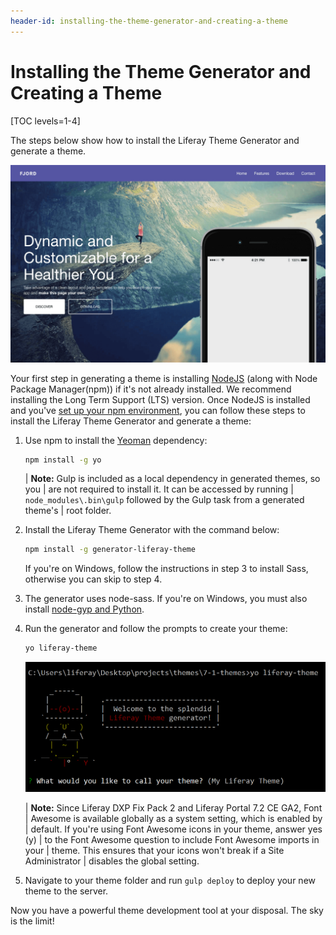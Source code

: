 ```yaml
---
header-id: installing-the-theme-generator-and-creating-a-theme
---
```


# Installing the Theme Generator and Creating a Theme

[TOC levels=1-4]

The steps below show how to install the Liferay Theme Generator and generate a 
theme. 

![Figure 1: The tools are in your hands to create any theme you can imagine.](../../../images/theme-generator-theme-example.png)

Your first step in generating a theme is installing 
[NodeJS](http://nodejs.org/) 
(along with Node Package Manager(npm)) 
if it's not already installed. We recommend installing the Long Term Support 
(LTS) version. Once NodeJS is installed and you've 
[set up your npm environment](/docs/7-2/reference/-/knowledge_base/r/setting-up-your-npm-environment), 
you can follow these steps to install the Liferay Theme Generator and generate a 
theme:

1.  Use npm to install the 
    [Yeoman](http://yeoman.io/) 
    dependency:

    ```bash
    npm install -g yo
    ```

    | **Note:** Gulp is included as a local dependency in generated themes, so you 
    | are not required to install it. It can be accessed by running 
    | `node_modules\.bin\gulp` followed by the Gulp task from a generated theme's 
    | root folder.

2.  Install the Liferay Theme Generator with the command below:

    ```bash
    npm install -g generator-liferay-theme
    ```

    If you're on Windows, follow the instructions in step 3 to install Sass, 
    otherwise you can skip to step 4.

3.  The generator uses node-sass. If you're on Windows, you must also install 
    [node-gyp and Python](https://github.com/nodejs/node-gyp#installation).

4.  Run the generator and follow the prompts to create your theme:

    ```bash
    yo liferay-theme
    ```

    ![Figure 2: You can generate a theme by answering just a few configuration questions.](../../../images/theme-generator-theme-prompt.png)
    
    | **Note:** Since Liferay DXP Fix Pack 2 and Liferay Portal 7.2 CE GA2, Font 
    | Awesome is available globally as a system setting, which is enabled by 
    | default. If you're using Font Awesome icons in your theme, answer yes (y) 
    | to the Font Awesome question to include Font Awesome imports in your 
    | theme. This ensures that your icons won't break if a Site Administrator 
    | disables the global setting. 

5.  Navigate to your theme folder and run `gulp deploy` to deploy your new theme 
    to the server.
 
Now you have a powerful theme development tool at your disposal. The sky is the 
limit! 
